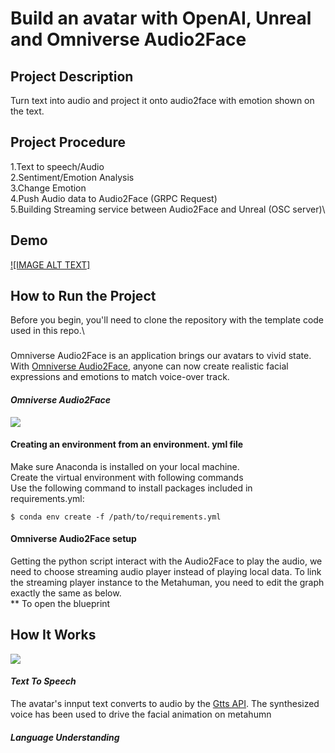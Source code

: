 # Build an avatar with OpenAI, Unreal and Omniverse Audio2Face
## Project Description
Turn text into audio and project it onto audio2face with emotion shown on the text.
## Project Procedure 
1.Text to speech/Audio\
2.Sentiment/Emotion Analysis\
3.Change Emotion\
4.Push Audio data to Audio2Face (GRPC Request)\
5.Building Streaming service between Audio2Face and Unreal (OSC server)\
## Demo
[![IMAGE ALT TEXT]](https://user-images.githubusercontent.com/79441444/234890837-7fd4f2a2-ab41-47e4-9fea-713c3bd09aea.mp4
 "Demo")


## How to Run the Project
Before you begin, you'll need to clone the repository with the template code used in this repo.\
###
Omniverse Audio2Face is an application brings our avatars to vivid state. With [Omniverse Audio2Face](https://www.nvidia.com/en-us/omniverse/apps/audio2face/), anyone can now create realistic facial expressions and emotions to match voice-over track. 
#### ***Omniverse Audio2Face***
![](https://i.imgur.com/7ioYQHj.png)
#### Creating an environment from an environment. yml file
Make sure Anaconda is installed on your local machine.\
Create the virtual environment with following commands\
Use the following command to install packages included in requirements.yml:
```
$ conda env create -f /path/to/requirements.yml
```
#### Omniverse Audio2Face setup
Getting the python script interact with the Audio2Face to play the audio, we need to choose streaming audio player instead of playing local data.
To link the streaming player instance to the Metahuman, you need to edit the graph exactly the same as below.\
** To open the blueprint

## How It Works
![](https://i.imgur.com/BZIBUAt.png)
#### ***Text To Speech***
The avatar's innput text converts to audio by the [Gtts API](https://pypi.org/project/gTTS/). The synthesized voice has been used to drive the facial animation on metahumn
#### ***Language Understanding***









